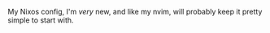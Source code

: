 My Nixos config, I'm *very* new, and like my nvim, will probably keep it pretty simple to start with.
